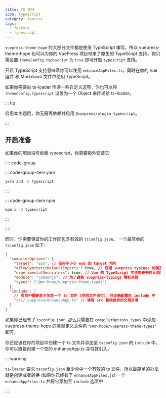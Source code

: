 ```yaml
---
title: TS 支持
icon: typescript
category: feature
tags:
  - feature
  - typescript
---
```


`vuepress-theme-hope` 的大部分文件都是使用 TypeScript 编写，所以 vuepress-theme-hope 也可以为你的 VuePress 项目带来了原生的 TypeScript 支持，你只需设置 `themeConfig.typescript` 为 `true` 即可开启 `typescript` 支持。

开启 TypeScript 支持意味着你可以使用 `enhanceAppFiles.ts`，同时在你的 vue 组件 和 Markdown 文件中使用 TypeScript。

如果你需要向 ts-loader 传递一些自定义选项，你也可以将 `themeConfig.typescript` 设置为一个 Object 来传递给 ts-loader。

<!-- more -->

::: tip

启用本主题后，你无需再依赖并启用 `@vuepress/plugin-typescript`。

:::

## 开启准备

如果你的项目没有依赖 typescript，你需要额外安装它:

:::: code-group

::: code-group-item yarn

```bash
yarn add -D typescript
```

:::

::: code-group-item npm

```bash
npm i -D typescript
```

:::

::::

同时，你需要保证你的工作区包含有效的 `tsconfig.json`。 一个最简单的 `tsconfig.json` 如下:

```json
{
  "compilerOptions": {
    "target": "ES6", // 任何不小于 es6 的 target 均可
    "allowSyntheticDefaultImports": true, // 规避 vuepress-typings 的类型定义问题
    "experimentalDecorators": true, // Vue 的 TypeScript 写法需要开启此选项
    "module": "commonjs", // 为了避免 vuepress-typings 解析失败
    "types": ["@mr-hope/vuepress-theme-types"]
  },
  "include": [
    // 项目中需要至少包含一个 ts 文件 (空的文件也可)，并正确配置在 include 中
    "src/.vuepress/enhanceApp.ts" // 请将 src 替换成你的文档目录
  ]
}
```

如果你已经有了 `tsconfig.json`, 那么只需要在 `compilerOptions.types` 中添加 vuepress-theme-hope 的类型定义文件包 `"@mr-hope/vuepress-theme-types"` 即可。

你还应该在你的项目中创建一个 ts 文件并添加至 `tsconfig.json` 的 `include` 中，你可以直接创建一个空的 enhanceApp.ts 并将其引入。

::: warning

`ts-loader` 要求 `tsconfig.json` 至少命中一个有效的 ts 文件，所以最简单的办法就是创建或者转换 (如果你已经有了 `enhanceAppFiles.js`) 一个 `enhanceAppFiles.ts` 并将它添加至 `include` 选项中

:::
